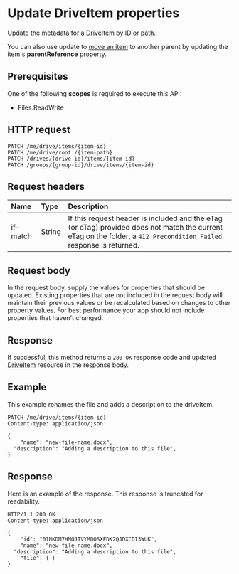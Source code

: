 # Update DriveItem properties

Update the metadata for a [DriveItem](../resources/driveitem.md) by ID or path.

You can also use update to [move an item](item_move.md) to another parent by updating the item's **parentReference** property.

## Prerequisites
One of the following **scopes** is required to execute this API:

  * Files.ReadWrite

## HTTP request
<!-- { "blockType": "ignored" } -->
```http
PATCH /me/drive/items/{item-id}
PATCH /me/drive/root:/{item-path}
PATCH /drives/{drive-id}/items/{item-id}
PATCH /groups/{group-id}/drive/items/{item-id}
```

## Request headers

| Name          | Type   | Description                                                                                                                                                         |
|:--------------|:-------|:--------------------------------------------------------------------------------------------------------------------------------------------------------------------|
| if-match      | String | If this request header is included and the eTag (or cTag) provided does not match the current eTag on the folder, a `412 Precondition Failed` response is returned. |

## Request body
In the request body, supply the values for properties that should be updated.
Existing properties that are not included in the request body will maintain their previous values or be recalculated based on changes to other property values.
For best performance your app should not include properties that haven't changed.

## Response
If successful, this method returns a `200 OK` response code and updated [DriveItem](../resources/driveitem.md) resource in the response body.

## Example
This example renames the file and adds a description to the driveItem.

<!-- {
  "blockType": "request",
  "name": "update_item"
}-->
```http
PATCH /me/drive/items/{item-id}
Content-type: application/json

{
	"name": "new-file-name.docx",
  "description": "Adding a description to this file",
}
```

## Response
Here is an example of the response. This response is truncated for readability.

<!-- {
  "blockType": "response",
  "truncated": true,
  "@odata.type": "microsoft.graph.driveItem"
} -->
```http
HTTP/1.1 200 OK
Content-type: application/json

{
	"id": "01NKDM7HMOJTVYMDOSXFDK2QJDXCDI3WUK",
	"name": "new-file-name.docx",
  "description": "Adding a description to this file",
	"file": { }
}
```

<!-- uuid: 8fcb5dbc-d5aa-4681-8e31-b001d5168d79
2015-10-25 14:57:30 UTC -->
<!-- {
  "type": "#page.annotation",
  "description": "Update item",
  "keywords": "",
  "section": "documentation",
  "tocPath": "OneDrive/Item/Update item"
}-->
